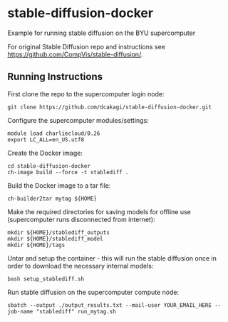 # stable-diffusion-docker
Example for running stable diffusion on the BYU supercomputer

For original Stable Diffusion repo and instructions see https://github.com/CompVis/stable-diffusion/.

## Running Instructions

First clone the repo to the supercomputer login node:
```
git clone https://github.com/dcakagi/stable-diffusion-docker.git
```
Configure the supercomputer modules/settings:
```
module load charliecloud/0.26
export LC_ALL=en_US.utf8
```
Create the Docker image: 
```
cd stable-diffusion-docker
ch-image build --force -t stablediff .
```
Build the Docker image to a tar file:
```
ch-builder2tar mytag ${HOME}
```
Make the required directories for saving models for offline use (supercomputer runs disconnected from internet):
```
mkdir ${HOME}/stablediff_outputs
mkdir ${HOME}/stablediff_model
mkdir ${HOME}/tags
```
Untar and setup the container - this will run the stable diffusion once in order to download the necessary internal models:
```
bash setup_stablediff.sh
```
Run stable diffusion on the supercomputer compute node:
```
sbatch --output ./output_results.txt --mail-user YOUR_EMAIL_HERE --job-name "stablediff" run_mytag.sh
```